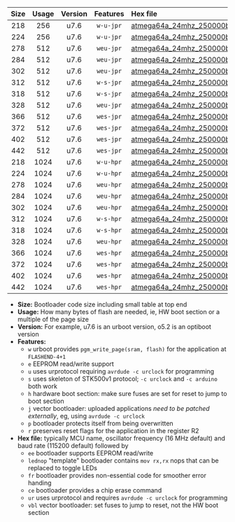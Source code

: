 |Size|Usage|Version|Features|Hex file|
|:-:|:-:|:-:|:-:|:--|
|218|256|u7.6|`w-u-jpr`|[atmega64a_24mhz_250000bps_ur_vbl.hex](https://raw.githubusercontent.com/stefanrueger/urboot/main/bootloaders/atmega64a/fcpu_24mhz/250000_bps/atmega64a_24mhz_250000bps_ur_vbl.hex)|
|224|256|u7.6|`w-u-jpr`|[atmega64a_24mhz_250000bps_lednop_ur_vbl.hex](https://raw.githubusercontent.com/stefanrueger/urboot/main/bootloaders/atmega64a/fcpu_24mhz/250000_bps/atmega64a_24mhz_250000bps_lednop_ur_vbl.hex)|
|278|512|u7.6|`weu-jpr`|[atmega64a_24mhz_250000bps_ee_ur_vbl.hex](https://raw.githubusercontent.com/stefanrueger/urboot/main/bootloaders/atmega64a/fcpu_24mhz/250000_bps/atmega64a_24mhz_250000bps_ee_ur_vbl.hex)|
|284|512|u7.6|`weu-jpr`|[atmega64a_24mhz_250000bps_ee_lednop_ur_vbl.hex](https://raw.githubusercontent.com/stefanrueger/urboot/main/bootloaders/atmega64a/fcpu_24mhz/250000_bps/atmega64a_24mhz_250000bps_ee_lednop_ur_vbl.hex)|
|302|512|u7.6|`weu-jpr`|[atmega64a_24mhz_250000bps_ee_lednop_fr_ur_vbl.hex](https://raw.githubusercontent.com/stefanrueger/urboot/main/bootloaders/atmega64a/fcpu_24mhz/250000_bps/atmega64a_24mhz_250000bps_ee_lednop_fr_ur_vbl.hex)|
|312|512|u7.6|`w-s-jpr`|[atmega64a_24mhz_250000bps_vbl.hex](https://raw.githubusercontent.com/stefanrueger/urboot/main/bootloaders/atmega64a/fcpu_24mhz/250000_bps/atmega64a_24mhz_250000bps_vbl.hex)|
|318|512|u7.6|`w-s-jpr`|[atmega64a_24mhz_250000bps_lednop_vbl.hex](https://raw.githubusercontent.com/stefanrueger/urboot/main/bootloaders/atmega64a/fcpu_24mhz/250000_bps/atmega64a_24mhz_250000bps_lednop_vbl.hex)|
|328|512|u7.6|`weu-jpr`|[atmega64a_24mhz_250000bps_ee_lednop_fr_ce_ur_vbl.hex](https://raw.githubusercontent.com/stefanrueger/urboot/main/bootloaders/atmega64a/fcpu_24mhz/250000_bps/atmega64a_24mhz_250000bps_ee_lednop_fr_ce_ur_vbl.hex)|
|366|512|u7.6|`wes-jpr`|[atmega64a_24mhz_250000bps_ee_vbl.hex](https://raw.githubusercontent.com/stefanrueger/urboot/main/bootloaders/atmega64a/fcpu_24mhz/250000_bps/atmega64a_24mhz_250000bps_ee_vbl.hex)|
|372|512|u7.6|`wes-jpr`|[atmega64a_24mhz_250000bps_ee_lednop_vbl.hex](https://raw.githubusercontent.com/stefanrueger/urboot/main/bootloaders/atmega64a/fcpu_24mhz/250000_bps/atmega64a_24mhz_250000bps_ee_lednop_vbl.hex)|
|402|512|u7.6|`wes-jpr`|[atmega64a_24mhz_250000bps_ee_lednop_fr_vbl.hex](https://raw.githubusercontent.com/stefanrueger/urboot/main/bootloaders/atmega64a/fcpu_24mhz/250000_bps/atmega64a_24mhz_250000bps_ee_lednop_fr_vbl.hex)|
|442|512|u7.6|`wes-jpr`|[atmega64a_24mhz_250000bps_ee_lednop_fr_ce_vbl.hex](https://raw.githubusercontent.com/stefanrueger/urboot/main/bootloaders/atmega64a/fcpu_24mhz/250000_bps/atmega64a_24mhz_250000bps_ee_lednop_fr_ce_vbl.hex)|
|218|1024|u7.6|`w-u-hpr`|[atmega64a_24mhz_250000bps_ur.hex](https://raw.githubusercontent.com/stefanrueger/urboot/main/bootloaders/atmega64a/fcpu_24mhz/250000_bps/atmega64a_24mhz_250000bps_ur.hex)|
|224|1024|u7.6|`w-u-hpr`|[atmega64a_24mhz_250000bps_lednop_ur.hex](https://raw.githubusercontent.com/stefanrueger/urboot/main/bootloaders/atmega64a/fcpu_24mhz/250000_bps/atmega64a_24mhz_250000bps_lednop_ur.hex)|
|278|1024|u7.6|`weu-hpr`|[atmega64a_24mhz_250000bps_ee_ur.hex](https://raw.githubusercontent.com/stefanrueger/urboot/main/bootloaders/atmega64a/fcpu_24mhz/250000_bps/atmega64a_24mhz_250000bps_ee_ur.hex)|
|284|1024|u7.6|`weu-hpr`|[atmega64a_24mhz_250000bps_ee_lednop_ur.hex](https://raw.githubusercontent.com/stefanrueger/urboot/main/bootloaders/atmega64a/fcpu_24mhz/250000_bps/atmega64a_24mhz_250000bps_ee_lednop_ur.hex)|
|302|1024|u7.6|`weu-hpr`|[atmega64a_24mhz_250000bps_ee_lednop_fr_ur.hex](https://raw.githubusercontent.com/stefanrueger/urboot/main/bootloaders/atmega64a/fcpu_24mhz/250000_bps/atmega64a_24mhz_250000bps_ee_lednop_fr_ur.hex)|
|312|1024|u7.6|`w-s-hpr`|[atmega64a_24mhz_250000bps.hex](https://raw.githubusercontent.com/stefanrueger/urboot/main/bootloaders/atmega64a/fcpu_24mhz/250000_bps/atmega64a_24mhz_250000bps.hex)|
|318|1024|u7.6|`w-s-hpr`|[atmega64a_24mhz_250000bps_lednop.hex](https://raw.githubusercontent.com/stefanrueger/urboot/main/bootloaders/atmega64a/fcpu_24mhz/250000_bps/atmega64a_24mhz_250000bps_lednop.hex)|
|328|1024|u7.6|`weu-hpr`|[atmega64a_24mhz_250000bps_ee_lednop_fr_ce_ur.hex](https://raw.githubusercontent.com/stefanrueger/urboot/main/bootloaders/atmega64a/fcpu_24mhz/250000_bps/atmega64a_24mhz_250000bps_ee_lednop_fr_ce_ur.hex)|
|366|1024|u7.6|`wes-hpr`|[atmega64a_24mhz_250000bps_ee.hex](https://raw.githubusercontent.com/stefanrueger/urboot/main/bootloaders/atmega64a/fcpu_24mhz/250000_bps/atmega64a_24mhz_250000bps_ee.hex)|
|372|1024|u7.6|`wes-hpr`|[atmega64a_24mhz_250000bps_ee_lednop.hex](https://raw.githubusercontent.com/stefanrueger/urboot/main/bootloaders/atmega64a/fcpu_24mhz/250000_bps/atmega64a_24mhz_250000bps_ee_lednop.hex)|
|402|1024|u7.6|`wes-hpr`|[atmega64a_24mhz_250000bps_ee_lednop_fr.hex](https://raw.githubusercontent.com/stefanrueger/urboot/main/bootloaders/atmega64a/fcpu_24mhz/250000_bps/atmega64a_24mhz_250000bps_ee_lednop_fr.hex)|
|442|1024|u7.6|`wes-hpr`|[atmega64a_24mhz_250000bps_ee_lednop_fr_ce.hex](https://raw.githubusercontent.com/stefanrueger/urboot/main/bootloaders/atmega64a/fcpu_24mhz/250000_bps/atmega64a_24mhz_250000bps_ee_lednop_fr_ce.hex)|

- **Size:** Bootloader code size including small table at top end
- **Usage:** How many bytes of flash are needed, ie, HW boot section or a multiple of the page size
- **Version:** For example, u7.6 is an urboot version, o5.2 is an optiboot version
- **Features:**
  + `w` urboot provides `pgm_write_page(sram, flash)` for the application at `FLASHEND-4+1`
  + `e` EEPROM read/write support
  + `u` uses urprotocol requiring `avrdude -c urclock` for programming
  + `s` uses skeleton of STK500v1 protocol; `-c urclock` and `-c arduino` both work
  + `h` hardware boot section: make sure fuses are set for reset to jump to boot section
  + `j` vector bootloader: uploaded applications *need to be patched externally*, eg, using `avrdude -c urclock`
  + `p` bootloader protects itself from being overwritten
  + `r` preserves reset flags for the application in the register R2
- **Hex file:** typically MCU name, oscillator frequency (16 MHz default) and baud rate (115200 default) followed by
  + `ee` bootloader supports EEPROM read/write
  + `lednop` "template" bootloader contains `mov rx,rx` nops that can be replaced to toggle LEDs
  + `fr` bootloader provides non-essential code for smoother error handing
  + `ce` bootloader provides a chip erase command
  + `ur` uses urprotocol and requires `avrdude -c urclock` for programming
  + `vbl` vector bootloader: set fuses to jump to reset, not the HW boot section
